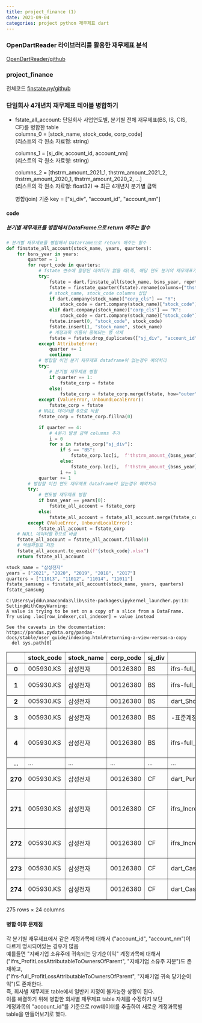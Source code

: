 ```yaml
---
title: project_finance (1)
date: 2021-09-04
categories: project python 재무제표 dart
---
```


### OpenDartReader 라이브러리를 활용한 재무제표 분석  
[OpenDartReader/github](https://github.com/FinanceData/OpenDartReader)  
  
### project_finance
전체코드 [finstate.py/github](https://github.com/yeonseo-Jung/project_finance/blob/aca4af282fedc2452e5f95f44f3d58ab07d4f09a/finstate.py)

### 단일회사 4개년치 재무제표 테이블 병합하기  
* fstate_all_account: 단일회사 사업연도별, 분기별 전체 재무제표(BS, IS, CIS, CF)를 병합한 table   
    columns_0 = [stock_name, stock_code, corp_code]   
    (리스트의 각 원소 자료형: string)  
        
    columns_1 = [sj_div, account_id, account_nm]   
    (리스트의 각 원소 자료형: string)  
      
    columns_2 = [thstrm_amount_2021_1, thstrm_amount_2021_2, thstrm_amount_2020_1, thstrm_amount_2020_2, ...]   
    (리스트의 각 원소 자료형: float32) ⇒ 최근 4개년치 분기별 금액  
  
    병합(join) 기준 key = ["sj_div", "account_id", "account_nm"]
  
#### code
##### 분기별 재무제표를 병합해서 DataFrame으로 return 해주는 함수  
```python
# 분기별 재무제표를 병합해서 DataFrame으로 return 해주는 함수 
def finstate_all_account(stock_name, years, quarters):
    for bsns_year in years:
        quarter = 1
        for reprt_code in quarters:
            # fstate 변수에 할당된 데이터가 없을 때(즉, 해당 연도 분기의 재무제표가 dart에 공시되어 있지 않은 경우) 예외처리
            try:
                fstate = dart.finstate_all(stock_name, bsns_year, reprt_code, fs_div="CFS")
                fstate = finstate_quarter(fstate).rename(columns={"thstrm_amount": f'thstrm_amount_{bsns_year}_{quarter}'})
                # stock_name, stock_code columns 삽입
                if dart.company(stock_name)["corp_cls"] == "Y":
                    stock_code = dart.company(stock_name)["stock_code"] + ".KS"
                elif dart.company(stock_name)["corp_cls"] == "K":
                    stock_code = dart.company(stock_name)["stock_code"] + ".KQ"
                fstate.insert(0, "stock_code", stock_code)
                fstate.insert(1, "stock_name", stock_name)
                # 계정과목 이름이 중복되는 행 삭제
                fstate = fstate.drop_duplicates(["sj_div", "account_id", "account_nm"], keep=False, ignore_index=True)
            except AttributeError:
                quarter += 1
                continue
            # 병합할 이전 분기 재무제표 dataframe이 없는경우 예외처리
            try:
                # 분기별 재무제표 병합
                if quarter == 1:
                    fstate_corp = fstate
                else:
                    fstate_corp = fstate_corp.merge(fstate, how="outer", on=["stock_name", "stock_code", "corp_code", "sj_div", "account_id", "account_nm"], suffixes=("", ""))
            except (ValueError, UnboundLocalError):
                fstate_corp = fstate
            # NULL 데이터를 0으로 바꿈
            fstate_corp = fstate_corp.fillna(0)

            if quarter == 4:
                # 4분기 발생 금액 columns 추가
                i = 0
                for s in fstate_corp["sj_div"]:
                    if s == "BS":
                        fstate_corp.loc[i,  f'thstrm_amount_{bsns_year}_{quarter}'] = fstate_corp.loc[i,  f'thstrm_amount_{bsns_year}_{quarter}']
                    else:
                        fstate_corp.loc[i,  f'thstrm_amount_{bsns_year}_{quarter}'] = fstate_corp.loc[i,  f'thstrm_amount_{bsns_year}_{quarter}'] - fstate_corp.loc[i,  f'thstrm_amount_{bsns_year}_{quarter-1}']
                    i += 1
            quarter += 1
        # 병합할 이전 연도 재무제표 dataframe이 없는경우 예외처리
        try:    
            # 연도별 재무제표 병합
            if bsns_year == years[0]:
                fstate_all_account = fstate_corp
            else:
                fstate_all_account = fstate_all_account.merge(fstate_corp, how="outer", on=["stock_name", "stock_code", "corp_code", "sj_div", "account_id", "account_nm"], suffixes=("", ""))
        except (ValueError, UnboundLocalError):
            fstate_all_account = fstate_corp
    # NULL 데이터를 0으로 바꿈
    fstate_all_account = fstate_all_account.fillna(0)
    # 엑셀파일로 저장
    fstate_all_account.to_excel(f"{stock_code}.xlsx")
    return fstate_all_account
```

```python
stock_name = "삼성전자"
years = ["2021", "2020", "2019", "2018", "2017"]
quarters = ["11013", "11012", "11014", "11011"]
fstate_samsung = finstate_all_account(stock_name, years, quarters)
fstate_samsung
```

    C:\Users\wjddu\anaconda3\lib\site-packages\ipykernel_launcher.py:13: SettingWithCopyWarning: 
    A value is trying to be set on a copy of a slice from a DataFrame.
    Try using .loc[row_indexer,col_indexer] = value instead
    
    See the caveats in the documentation: https://pandas.pydata.org/pandas-docs/stable/user_guide/indexing.html#returning-a-view-versus-a-copy
      del sys.path[0]
    




<div>
<style scoped>
    .dataframe tbody tr th:only-of-type {
        vertical-align: middle;
    }

    .dataframe tbody tr th {
        vertical-align: top;
    }

    .dataframe thead th {
        text-align: right;
    }
</style>
<table border="1" class="dataframe">
  <thead>
    <tr style="text-align: right;">
      <th></th>
      <th>stock_code</th>
      <th>stock_name</th>
      <th>corp_code</th>
      <th>sj_div</th>
      <th>account_id</th>
      <th>account_nm</th>
      <th>thstrm_amount_2021_1</th>
      <th>thstrm_amount_2021_2</th>
      <th>thstrm_amount_2020_1</th>
      <th>thstrm_amount_2020_2</th>
      <th>...</th>
      <th>thstrm_amount_2019_3</th>
      <th>thstrm_amount_2019_4</th>
      <th>thstrm_amount_2018_1</th>
      <th>thstrm_amount_2018_2</th>
      <th>thstrm_amount_2018_3</th>
      <th>thstrm_amount_2018_4</th>
      <th>thstrm_amount_2017_1</th>
      <th>thstrm_amount_2017_2</th>
      <th>thstrm_amount_2017_3</th>
      <th>thstrm_amount_2017_4</th>
    </tr>
  </thead>
  <tbody>
    <tr>
      <th>0</th>
      <td>005930.KS</td>
      <td>삼성전자</td>
      <td>00126380</td>
      <td>BS</td>
      <td>ifrs-full_CurrentAssets</td>
      <td>유동자산</td>
      <td>2.091554e+14</td>
      <td>1.911185e+14</td>
      <td>1.867397e+14</td>
      <td>1.861369e+14</td>
      <td>...</td>
      <td>1.860421e+14</td>
      <td>1.813853e+14</td>
      <td>0.000000e+00</td>
      <td>0.000000e+00</td>
      <td>0.000000e+00</td>
      <td>0.000000e+00</td>
      <td>0.0</td>
      <td>0.0</td>
      <td>0.000000e+00</td>
      <td>0.000000e+00</td>
    </tr>
    <tr>
      <th>1</th>
      <td>005930.KS</td>
      <td>삼성전자</td>
      <td>00126380</td>
      <td>BS</td>
      <td>ifrs-full_CashAndCashEquivalents</td>
      <td>현금및현금성자산</td>
      <td>4.103959e+13</td>
      <td>3.068379e+13</td>
      <td>2.791668e+13</td>
      <td>3.610961e+13</td>
      <td>...</td>
      <td>2.660499e+13</td>
      <td>2.688600e+13</td>
      <td>0.000000e+00</td>
      <td>0.000000e+00</td>
      <td>0.000000e+00</td>
      <td>0.000000e+00</td>
      <td>0.0</td>
      <td>0.0</td>
      <td>0.000000e+00</td>
      <td>0.000000e+00</td>
    </tr>
    <tr>
      <th>2</th>
      <td>005930.KS</td>
      <td>삼성전자</td>
      <td>00126380</td>
      <td>BS</td>
      <td>dart_ShortTermDepositsNotClassifiedAsCashEquiv...</td>
      <td>단기금융상품</td>
      <td>8.715927e+13</td>
      <td>7.777703e+13</td>
      <td>7.863802e+13</td>
      <td>7.512761e+13</td>
      <td>...</td>
      <td>6.947697e+13</td>
      <td>7.625205e+13</td>
      <td>4.602770e+13</td>
      <td>4.871714e+13</td>
      <td>5.868142e+13</td>
      <td>6.589380e+13</td>
      <td>0.0</td>
      <td>0.0</td>
      <td>4.128067e+13</td>
      <td>4.944769e+13</td>
    </tr>
    <tr>
      <th>3</th>
      <td>005930.KS</td>
      <td>삼성전자</td>
      <td>00126380</td>
      <td>BS</td>
      <td>-표준계정코드 미사용-</td>
      <td>단기상각후원가금융자산</td>
      <td>3.526888e+12</td>
      <td>2.350399e+12</td>
      <td>3.037379e+12</td>
      <td>1.224565e+12</td>
      <td>...</td>
      <td>4.021901e+12</td>
      <td>3.914216e+12</td>
      <td>3.733160e+12</td>
      <td>3.896630e+12</td>
      <td>3.446114e+12</td>
      <td>2.703693e+12</td>
      <td>0.0</td>
      <td>0.0</td>
      <td>0.000000e+00</td>
      <td>0.000000e+00</td>
    </tr>
    <tr>
      <th>4</th>
      <td>005930.KS</td>
      <td>삼성전자</td>
      <td>00126380</td>
      <td>BS</td>
      <td>ifrs-full_CurrentFinancialAssetsAtFairValueThr...</td>
      <td>단기당기손익-공정가치금융자산</td>
      <td>5.949500e+10</td>
      <td>4.972000e+10</td>
      <td>1.238759e+12</td>
      <td>5.826410e+11</td>
      <td>...</td>
      <td>1.842611e+12</td>
      <td>1.727436e+12</td>
      <td>0.000000e+00</td>
      <td>0.000000e+00</td>
      <td>0.000000e+00</td>
      <td>0.000000e+00</td>
      <td>0.0</td>
      <td>0.0</td>
      <td>0.000000e+00</td>
      <td>0.000000e+00</td>
    </tr>
    <tr>
      <th>...</th>
      <td>...</td>
      <td>...</td>
      <td>...</td>
      <td>...</td>
      <td>...</td>
      <td>...</td>
      <td>...</td>
      <td>...</td>
      <td>...</td>
      <td>...</td>
      <td>...</td>
      <td>...</td>
      <td>...</td>
      <td>...</td>
      <td>...</td>
      <td>...</td>
      <td>...</td>
      <td>...</td>
      <td>...</td>
      <td>...</td>
      <td>...</td>
    </tr>
    <tr>
      <th>270</th>
      <td>005930.KS</td>
      <td>삼성전자</td>
      <td>00126380</td>
      <td>CF</td>
      <td>dart_PurchaseOfAvailableForSaleFinancialAssets</td>
      <td>매도가능금융자산의 취득</td>
      <td>0.000000e+00</td>
      <td>0.000000e+00</td>
      <td>0.000000e+00</td>
      <td>0.000000e+00</td>
      <td>...</td>
      <td>0.000000e+00</td>
      <td>0.000000e+00</td>
      <td>0.000000e+00</td>
      <td>0.000000e+00</td>
      <td>0.000000e+00</td>
      <td>0.000000e+00</td>
      <td>0.0</td>
      <td>0.0</td>
      <td>1.447670e+11</td>
      <td>-1.447670e+11</td>
    </tr>
    <tr>
      <th>271</th>
      <td>005930.KS</td>
      <td>삼성전자</td>
      <td>00126380</td>
      <td>CF</td>
      <td>ifrs_IncreaseDecreaseInCashAndCashEquivalentsB...</td>
      <td>환율변동효과 반영전 현금및현금성자산의 순증가(감소)</td>
      <td>0.000000e+00</td>
      <td>0.000000e+00</td>
      <td>0.000000e+00</td>
      <td>0.000000e+00</td>
      <td>...</td>
      <td>0.000000e+00</td>
      <td>0.000000e+00</td>
      <td>0.000000e+00</td>
      <td>0.000000e+00</td>
      <td>0.000000e+00</td>
      <td>0.000000e+00</td>
      <td>0.0</td>
      <td>0.0</td>
      <td>-1.031843e+12</td>
      <td>1.247801e+12</td>
    </tr>
    <tr>
      <th>272</th>
      <td>005930.KS</td>
      <td>삼성전자</td>
      <td>00126380</td>
      <td>CF</td>
      <td>ifrs_IncreaseDecreaseInCashAndCashEquivalents</td>
      <td>현금및현금성자산의 순증가(감소)</td>
      <td>0.000000e+00</td>
      <td>0.000000e+00</td>
      <td>0.000000e+00</td>
      <td>0.000000e+00</td>
      <td>...</td>
      <td>0.000000e+00</td>
      <td>0.000000e+00</td>
      <td>0.000000e+00</td>
      <td>0.000000e+00</td>
      <td>0.000000e+00</td>
      <td>0.000000e+00</td>
      <td>0.0</td>
      <td>0.0</td>
      <td>-1.323216e+12</td>
      <td>1.323216e+12</td>
    </tr>
    <tr>
      <th>273</th>
      <td>005930.KS</td>
      <td>삼성전자</td>
      <td>00126380</td>
      <td>CF</td>
      <td>dart_CashAndCashEquivalentsAtBeginningOfPeriodCf</td>
      <td>기초 현금및현금성자산</td>
      <td>0.000000e+00</td>
      <td>0.000000e+00</td>
      <td>0.000000e+00</td>
      <td>0.000000e+00</td>
      <td>...</td>
      <td>0.000000e+00</td>
      <td>0.000000e+00</td>
      <td>0.000000e+00</td>
      <td>0.000000e+00</td>
      <td>0.000000e+00</td>
      <td>0.000000e+00</td>
      <td>0.0</td>
      <td>0.0</td>
      <td>3.211144e+13</td>
      <td>-3.211144e+13</td>
    </tr>
    <tr>
      <th>274</th>
      <td>005930.KS</td>
      <td>삼성전자</td>
      <td>00126380</td>
      <td>CF</td>
      <td>dart_CashAndCashEquivalentsAtEndOfPeriodCf</td>
      <td>기말 현금및현금성자산</td>
      <td>0.000000e+00</td>
      <td>0.000000e+00</td>
      <td>0.000000e+00</td>
      <td>0.000000e+00</td>
      <td>...</td>
      <td>0.000000e+00</td>
      <td>0.000000e+00</td>
      <td>0.000000e+00</td>
      <td>0.000000e+00</td>
      <td>0.000000e+00</td>
      <td>0.000000e+00</td>
      <td>0.0</td>
      <td>0.0</td>
      <td>3.078823e+13</td>
      <td>-3.078823e+13</td>
    </tr>
  </tbody>
</table>
<p>275 rows × 24 columns</p>
</div>  


#### 병합 이후 문제점  
각 분기별 재무제표에서 같은 계정과목에 대해서 ("account_id", "account_nm")이 다르게 명시되어있는 경우가 많음     
예를들면 "지배기업 소유주에 귀속되는 당기순이익" 계정과목에 대해서   
("ifrs_ProfitLossAttributableToOwnersOfParent", "지배기업 소유주 지분")도 존재하고,    
("ifrs-full_ProfitLossAttributableToOwnersOfParent", "지배기업 귀속 당기순이익")도 존재한다.   
즉, 회사별 재무제표 table에서 일반키 지정이 불가능한 상황이 된다.   
이를 해결하기 위해 병합한 회사별 재무제표 table 자체를 수정하기 보단   
계정과목의 "account_id"를 기준으로 row데이터를 추출하여 새로운 계정과목별 table을 만들어보기로 했다.  
